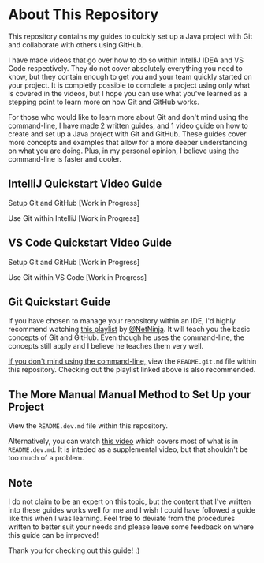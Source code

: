 # About This Repository

This repository contains my guides to quickly set up a Java project with Git and collaborate with others using GitHub.

I have made videos that go over how to do so within IntelliJ IDEA and VS Code respectively. They do not cover absolutely everything you need to know, but they contain enough to get you and your team quickly started on your project. It is completly possible to complete a project using only what is covered in the videos, but I hope you can use what you've learned as a stepping point to learn more on how Git and GitHub works.

For those who would like to learn more about Git and don't mind using the command-line, I have made 2 written guides, and 1 video guide on how to create and set up a Java project with Git and GitHub. These guides cover more concepts and examples that allow for a more deeper understanding on what you are doing. Plus, in my personal opinion, I believe using the command-line is faster and cooler.

##  IntelliJ Quickstart Video Guide

Setup Git and GitHub
[Work in Progress]

Use Git within IntelliJ
[Work in Progress]

##  VS Code Quickstart Video Guide

Setup Git and GitHub
[Work in Progress]

Use Git within VS Code
[Work in Progress]

##  Git Quickstart Guide

If you have chosen to manage your repository within an IDE, I'd highly recommend watching [this playlist](https://youtube.com/playlist?list=PL4cUxeGkcC9goXbgTDQ0n_4TBzOO0ocPR&si=GUFSiFppn8n_o8VA) by [@NetNinja](https://www.youtube.com/@NetNinja). It will teach you the basic concepts of Git and GitHub. Even though he uses the command-line, the concepts still apply and I believe he teaches them very well.

<u>If you don't mind using the command-line,</u> view the `README.git.md` file within this repository. Checking out the playlist linked above is also recommended.


##  The More Manual Manual Method to Set Up your Project

View the `README.dev.md` file within this repository.

Alternatively, you can watch [this video](https://youtu.be/4UBpOfvAaQw) which covers most of what is in `README.dev.md`. It is inteded as a supplemental video, but that shouldn't be too much of a problem.

## Note

I do not claim to be an expert on this topic, but the content that I've written into these guides works well for me and I wish I could have followed a guide like this when I was learning. Feel free to deviate from the procedures written to better suit your needs and please leave some feedback on where this guide can be improved!

Thank you for checking out this guide!  :)
